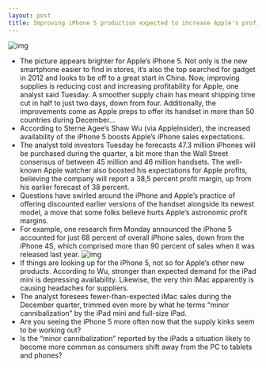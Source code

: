 ```yaml
---
layout: post
title: Improving iPhone 5 production expected to increase Apple's profits
---
```

![img](http://media.idownloadblog.com/wp-content/uploads/2012/11/iphone-5-ad1.jpg)
* The picture appears brighter for Apple’s iPhone 5. Not only is the new smartphone easier to find in stores, it’s also the top searched for gadget in 2012 and looks to be off to a great start in China. Now, improving supplies is reducing cost and increasing profitability for Apple, one analyst said Tuesday. A smoother supply chain has meant shipping time cut in half to just two days, down from four. Additionally, the improvements come as Apple preps to offer its handset in more than 50 countries during December…
* According to Sterne Agee’s Shaw Wu (via AppleInsider), the increased availability of the iPhone 5 boosts Apple’s iPhone sales expectations.
* The analyst told investors Tuesday he forecasts 47.3 million iPhones will be purchased during the quarter, a bit more than the Wall Street consensus of between 45 million and 46 million handsets. The well-known Apple watcher also boosted his expectations for Apple profits, believing the company will report a 38,5 percent profit margin, up from his earlier forecast of 38 percent.
* Questions have swirled around the iPhone and Apple’s practice of offering discounted earlier versions of the handset alongside its newest model, a move that some folks believe hurts Apple’s astronomic profit margins.
* For example, one research firm Monday announced the iPhone 5 accounted for just 68 percent of overall iPhone sales, down from the iPhone 4S, which comprised more than 90 percent of sales when it was released last year.
![img](http://media.idownloadblog.com/wp-content/uploads/2012/09/iPhone-5-two-up-front-back-flat.jpg)
* If things are looking up for the iPhone 5, not so for Apple’s other new products. According to Wu, stronger than expected demand for the iPad mini is depressing availability. Likewise, the very thin iMac apparently is causing headaches for suppliers.
* The analyst foresees fewer-than-expected iMac sales during the December quarter, trimmed even more by what he terms “minor cannibalization” by the iPad mini and full-size iPad.
* Are you seeing the iPhone 5 more often now that the supply kinks seem to be working out?
* Is the “minor cannibalization” reported by the iPads a situation likely to become more common as consumers shift away from the PC to tablets and phones?

